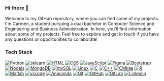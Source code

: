 ### Hi there 👋

<!--
**carmenabans/carmenabans** is a ✨ _special_ ✨ repository because its `README.md` (this file) appears on your GitHub profile.

Here are some ideas to get you started:

- 🔭 I’m currently working on ...
- 🌱 I’m currently learning ...
- 👯 I’m looking to collaborate on ...
- 🤔 I’m looking for help with ...
- 💬 Ask me about ...
- 📫 How to reach me: ...
- 😄 Pronouns: ...
- ⚡ Fun fact: ...
-->

Welcome to my GitHub repository, where you can find some of my projects. I'm Carmen, a student pursuing a dual bachelor in Computer Science and Engineering and Business Administration. In here, you'll find information about some of my projects. Feel free to explore and get in touch if you have any questions or opportunities to collaborate!


### Tech Stack

[![Python](https://skillicons.dev/icons?i=py)](https://www.python.org)
[![sklearn](https://skillicons.dev/icons?i=sklearn)](https://scikit-learn.org/stable/)
[![HTML](https://skillicons.dev/icons?i=html)](https://developer.mozilla.org/es/docs/Web/HTML)
[![CSS](https://skillicons.dev/icons?i=css)](https://lenguajecss.com/css/introduccion/que-es-css/)
[![JavaScript](https://skillicons.dev/icons?i=js)](https://developer.mozilla.org/es/docs/Web/JavaScript)
[![Figma](https://skillicons.dev/icons?i=figma)](https://www.figma.com)
[![Bootstrap](https://skillicons.dev/icons?i=bootstrap)](https://getbootstrap.com)
[![Nodejs](https://skillicons.dev/icons?i=nodejs)](https://nodejs.org/en/learn/getting-started/introduction-to-nodejs)
[![MongoDB](https://skillicons.dev/icons?i=mongodb)](https://www.mongodb.com/es)
[![mySQL](https://skillicons.dev/icons?i=mysql)](https://www.mysql.com)
[![Linux](https://skillicons.dev/icons?i=linux)](https://www.linux.org/pages/download/)
[![C](https://skillicons.dev/icons?i=c)](https://devdocs.io/c/)
[![C++](https://skillicons.dev/icons?i=cpp)](https://en.cppreference.com/w/)
[![CMkae](https://skillicons.dev/icons?i=cmake)](https://cmake.org)
[![R](https://skillicons.dev/icons?i=r)](https://cmake.org)
[![Matlab](https://skillicons.dev/icons?i=matlab)](https://www.mathworks.com/products/matlab.html)
[![vscode](https://skillicons.dev/icons?i=vscode)](https://code.visualstudio.com)
[![Anaconda](https://skillicons.dev/icons?i=anaconda)](https://www.anaconda.com)
[![Git](https://skillicons.dev/icons?i=git)](https://git-scm.com)
[![GitHub](https://skillicons.dev/icons?i=github)](https://github.com/carmenabans)
[![GitLab](https://skillicons.dev/icons?i=gitlab)](https://about.gitlab.com)
[![Linkedin](https://skillicons.dev/icons?i=linkedin)](https://es.linkedin.com/in/carmen-abans-maciel)


